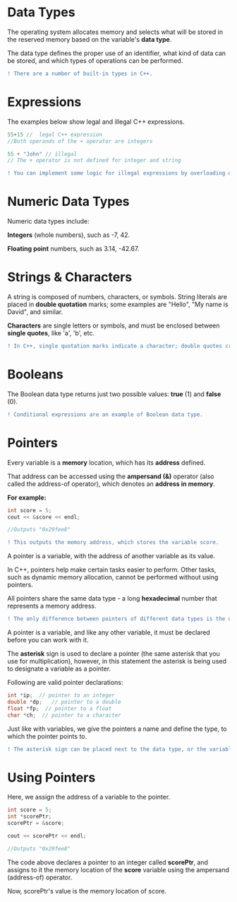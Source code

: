 # Data Types

The operating system allocates memory and selects what will be stored in the reserved memory based on the variable's **data type**.

The data type defines the proper use of an identifier, what kind of data can be stored, and which types of operations can be performed.

```diff
! There are a number of built-in types in C++.
```

# Expressions

The examples below show legal and illegal C++ expressions.

```cpp
55+15 //  legal C++ expression
//Both operands of the + operator are integers

55 + "John" // illegal
// The + operator is not defined for integer and string
```

```diff
! You can implement some logic for illegal expressions by overloading operators.
```

# Numeric Data Types

Numeric data types include:

**Integers** (whole numbers), such as -7, 42.

**Floating point** numbers, such as 3.14, -42.67.

# Strings & Characters

A string is composed of numbers, characters, or symbols. String literals are placed in **double quotation** marks; some examples are "Hello", "My name is David", and similar.

**Characters** are single letters or symbols, and must be enclosed between **single quotes**, like 'a', 'b', etc.

```diff
! In C++, single quotation marks indicate a character; double quotes create a string literal. While 'a' is a single a character literal, "a" is a string literal.
```

# Booleans

The Boolean data type returns just two possible values: **true** (1) and **false** (0).

```diff
! Conditional expressions are an example of Boolean data type.
```

# Pointers

Every variable is a **memory** location, which has its **address** defined. 

That address can be accessed using the **ampersand (&)** operator (also called the address-of operator), which denotes an **address in memory**.

**For example:**

```cpp
int score = 5;
cout << &score << endl;

//Outputs "0x29fee8"
```

```diff
! This outputs the memory address, which stores the variable score.
```

A pointer is a variable, with the address of another variable as its value.

In C++, pointers help make certain tasks easier to perform. Other tasks, such as dynamic memory allocation, cannot be performed without using pointers.

All pointers share the same data type - a long **hexadecimal** number that represents a memory address.

```diff
! The only difference between pointers of different data types is the data type of the variable that the pointer points to.
```

A pointer is a variable, and like any other variable, it must be declared before you can work with it.

The **asterisk** sign is used to declare a pointer (the same asterisk that you use for multiplication), however, in this statement the asterisk is being used to designate a variable as a pointer.

Following are valid pointer declarations:

```cpp
int *ip;  // pointer to an integer
double *dp;   // pointer to a double
float *fp;  // pointer to a float
char *ch;  // pointer to a character
```

Just like with variables, we give the pointers a name and define the type, to which the pointer points to.

```diff
! The asterisk sign can be placed next to the data type, or the variable name, or in the middle.
```

# Using Pointers

Here, we assign the address of a variable to the pointer.

```cpp
int score = 5;
int *scorePtr;
scorePtr = &score;

cout << scorePtr << endl;

//Outputs "0x29fee8"
```

The code above declares a pointer to an integer called **scorePtr**, and assigns to it the memory location of the **score** variable using the ampersand (address-of) operator.

Now, scorePtr's value is the memory location of score.
